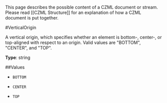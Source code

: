 This page describes the possible content of a CZML document or stream.  Please read [[CZML Structure]] for an explanation of how a CZML document is put together.

#VerticalOrigin

A vertical origin, which specifies whether an element is bottom-, center-, or top-aligned with respect to an origin.  Valid values are "BOTTOM", "CENTER", and "TOP".

**Type**: string

##Values

* `BOTTOM`

* `CENTER`

* `TOP`

